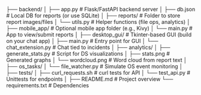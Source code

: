├── backend/
│   ├── app.py                    # Flask/FastAPI backend server
│   ├── db.json                   # Local DB for reports (or use SQLite)
│   ├── reports/                  # Folder to store report images/files
│   └── utils.py                  # Helper functions (file ops, analytics)
│
├── mobile_app/                   # Optional mobile app folder (e.g., Kivy)
│   └── main.py                   # App to view/submit reports
│
├── desktop_gui/                  # Tkinter-based GUI (build on your chat app)
│   ├── main.py                   # Entry point for GUI
│   └── chat_extension.py         # Chat tied to incidents
│
├── analytics/
│   ├── generate_stats.py         # Script for DS visualizations
│   ├── stats.png                 # Generated graphs
│   └── wordcloud.png             # Word cloud from report text
│
├── os_tasks/
│   └── file_watcher.py           # Simulate OS event monitoring
│
├── tests/
│   ├── curl_requests.sh          # curl tests for API
│   └── test_api.py               # Unittests for endpoints
│
├── README.md                     # Project overview
└── requirements.txt              # Dependencies
